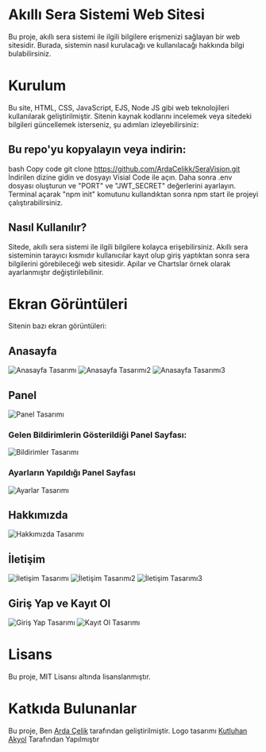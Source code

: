 # Akıllı Sera Sistemi Web Sitesi
Bu proje, akıllı sera sistemi ile ilgili bilgilere erişmenizi sağlayan bir web sitesidir. Burada, sistemin nasıl kurulacağı ve kullanılacağı hakkında bilgi bulabilirsiniz.

# Kurulum
Bu site, HTML, CSS, JavaScript, EJS, Node JS gibi web teknolojileri kullanılarak geliştirilmiştir. Sitenin kaynak kodlarını incelemek veya sitedeki bilgileri güncellemek isterseniz, şu adımları izleyebilirsiniz:

## Bu repo'yu kopyalayın veya indirin:
bash
Copy code
git clone https://github.com/ArdaCelikk/SeraVision.git
İndirilen dizine gidin ve dosyayı Visial Code ile açın. Daha sonra .env dosyası oluşturun ve "PORT" ve "JWT_SECRET" değerlerini ayarlayın. Terminal açarak "npm init" komutunu kullandıktan sonra npm start ile projeyi çalıştırabilirsiniz.
## Nasıl Kullanılır?
Sitede, akıllı sera sistemi ile ilgili bilgilere kolayca erişebilirsiniz. Akıllı sera sisteminin tarayıcı kısmıdır kullanıcılar kayıt olup giriş yaptıktan sonra sera bilgilerini görebileceği web sitesidir. Apilar ve Chartslar örnek olarak ayarlanmıştır değiştirilebilinir.

# Ekran Görüntüleri
Sitenin bazı ekran görüntüleri:
## Anasayfa 
![Anasayfa Tasarımı](/images/homepage.png)
![Anasayfa Tasarımı2](/images/homepage2.png)
![Anasayfa Tasarımı3](/images/homepage3.png)

## Panel
![Panel Tasarımı](/images/dashboard.png)
### Gelen Bildirimlerin Gösterildiği Panel Sayfası:
![Bildirimler Tasarımı](/images/notifications.png)
### Ayarların Yapıldığı Panel Sayfası
![Ayarlar Tasarımı](/images/settings.png)

## Hakkımızda
![Hakkımızda Tasarımı](/images/aboutus.png)

## İletişim
![İletişim Tasarımı](/images/contactus.png)
![İletişim Tasarımı2](/images/contactus2.png)
![İletişim Tasarımı3](/images/contactus3.png)

## Giriş Yap ve Kayıt Ol
![Giriş Yap Tasarımı](/images/login.png)
![Kayıt Ol Tasarımı](/images/register.png)


# Lisans
Bu proje, MIT Lisansı altında lisanslanmıştır.

# Katkıda Bulunanlar
Bu proje, Ben [Arda Çelik](https://github.com/ArdaCelikk) tarafından geliştirilmiştir. Logo tasarımı [Kutluhan Akyol](https://github.com/KutluhanAkyol) Tarafından Yapılmıştır

